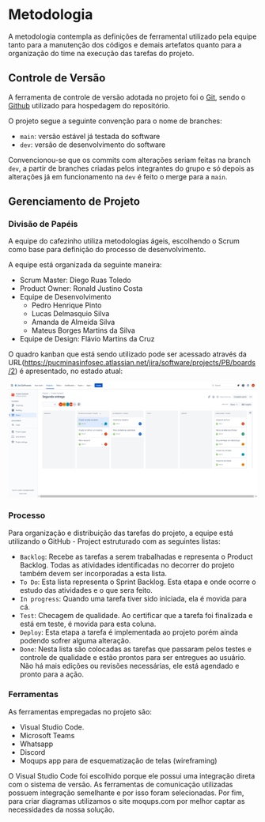 # Metodologia

A metodologia contempla as definições de ferramental utilizado pela equipe tanto para a manutenção dos códigos e demais artefatos quanto para a organização do time na execução das tarefas do projeto.

## Controle de Versão

A ferramenta de controle de versão adotada no projeto foi o
[Git](https://git-scm.com/), sendo o [Github](https://github.com) utilizado para hospedagem do repositório.

O projeto segue a seguinte convenção para o nome de branches:

- `main`: versão estável já testada do software
- `dev`: versão de desenvolvimento do software

Convencionou-se que os commits com alterações seriam feitas na branch `dev`, a partir de branches criadas pelos integrantes do grupo e só depois as alterações já em funcionamento na `dev` é feito o merge para a `main`. 

## Gerenciamento de Projeto

### Divisão de Papéis

A  equipe do cafezinho utiliza metodologias ágeis,  escolhendo o Scrum como base para definição do processo de desenvolvimento.


A equipe está organizada da seguinte maneira: 
* Scrum Master: Diego Ruas Toledo
* Product Owner: Ronald Justino Costa 
* Equipe de Desenvolvimento
  * Pedro Henrique Pinto 
  * Lucas Delmasquio Silva
  * Amanda de Almeida Silva
  * Mateus Borges Martins da Silva
* Equipe de Design: Flávio Martins da Cruz

O quadro kanban  que está sendo utilizado pode ser acessado através da URL(https://pucminasinfosec.atlassian.net/jira/software/projects/PB/boards/2) é apresentado, no estado atual:

![Diagrama de uso](./img/jira.png "Diagrama do sistema")



### Processo

Para organização e distribuição das tarefas do projeto, a equipe está utilizando o GitHub - Project estruturado com as seguintes listas:  

* `Backlog`: Recebe as tarefas a serem trabalhadas e representa o Product Backlog. Todas as atividades identificadas no decorrer do projeto também devem ser incorporadas a esta lista.
* `To Do`: Esta lista representa o Sprint Backlog. Esta etapa e onde ocorre o estudo das atividades e o que sera feito.
* `In progress`: Quando uma tarefa tiver sido iniciada, ela é movida para cá. 
* `Test`: Checagem de qualidade. Ao certificar que a tarefa foi finalizada e está em teste, é movida para esta coluna.
* `Deploy`: Esta etapa a tarefa é implementada ao projeto porém ainda podendo sofrer alguma alteração.
* `Done`: Nesta lista são colocadas as tarefas que passaram pelos testes e controle de qualidade e estão prontos para ser entregues ao usuário. Não há mais edições ou revisões necessárias, ele está agendado e pronto para a ação. 

### Ferramentas

As ferramentas empregadas no projeto são:

- Visual Studio Code.
- Microsoft Teams
- Whatsapp
- Discord
- Moqups app para de esquematização de telas (wireframing)


O Visual Studio Code foi escolhido porque ele possui uma integração direta com o sistema de versão. As ferramentas de comunicação utilizadas possuem integração semelhante e por isso foram selecionadas. Por fim, para criar diagramas utilizamos o site moqups.com por melhor captar as necessidades da nossa solução.
